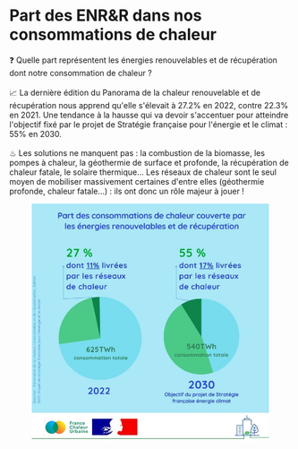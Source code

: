 # Part des ENR\&R dans nos consommations de chaleur

❓ Quelle part représentent les énergies renouvelables et de récupération dont notre consommation de chaleur ?\
\
📈 La dernière édition du Panorama de la chaleur renouvelable et de récupération nous apprend qu'elle s'élevait à 27.2% en 2022, contre 22.3% en 2021. Une tendance à la hausse qui va devoir s'accentuer pour atteindre l'objectif fixé par le projet de Stratégie française pour l'énergie et le climat : 55% en 2030.\
\
♨ Les solutions ne manquent pas : la combustion de la biomasse, les pompes à chaleur, la géothermie de surface et profonde, la récupération de chaleur fatale, le solaire thermique... Les réseaux de chaleur sont le seul moyen de mobiliser massivement certaines d'entre elles (géothermie profonde, chaleur fatale...) : ils ont donc un rôle majeur à jouer !

<figure><img src=".gitbook/assets/3.jpg" alt=""><figcaption></figcaption></figure>
